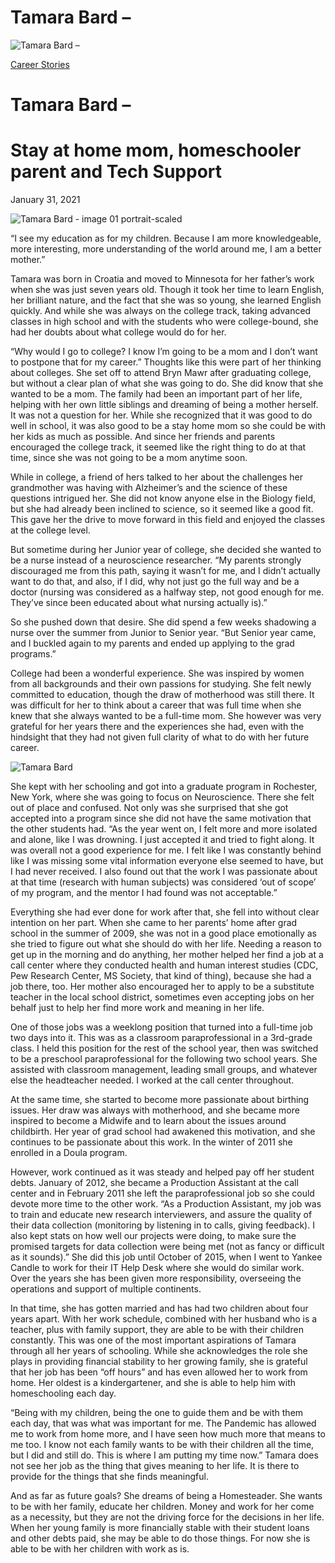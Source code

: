 # Tamara Bard –

![Tamara Bard –](https://madamambition.com/wp-content/uploads/2023/01/Tamara-Bard-image-01-portrait-scaled-1.jpg)

[Career Stories](https://madamambition.com/category/career-stories/)

Tamara Bard –
=============

Stay at home mom, homeschooler parent and Tech Support
======================================================

January 31, 2021

![](https://madamambition.com/wp-content/uploads/2023/01/Tamara-Bard-image-01-portrait-scaled-1.jpg "Tamara Bard - image 01 portrait-scaled")

“I see my education as for my children. Because I am more knowledgeable, more interesting, more understanding of the world around me, I am a better mother.”

Tamara was born in Croatia and moved to Minnesota for her father’s work when she was just seven years old. Though it took her time to learn English, her brilliant nature, and the fact that she was so young, she learned English quickly. And while she was always on the college track, taking advanced classes in high school and with the students who were college-bound, she had her doubts about what college would do for her.

“Why would I go to college? I know I’m going to be a mom and I don’t want to postpone that for my career.” Thoughts like this were part of her thinking about colleges. She set off to attend Bryn Mawr after graduating college, but without a clear plan of what she was going to do. She did know that she wanted to be a mom. The family had been an important part of her life, helping with her own little siblings and dreaming of being a mother herself. It was not a question for her. While she recognized that it was good to do well in school, it was also good to be a stay home mom so she could be with her kids as much as possible. And since her friends and parents encouraged the college track, it seemed like the right thing to do at that time, since she was not going to be a mom anytime soon.

While in college, a friend of hers talked to her about the challenges her grandmother was having with Alzheimer’s and the science of these questions intrigued her. She did not know anyone else in the Biology field, but she had already been inclined to science, so it seemed like a good fit. This gave her the drive to move forward in this field and enjoyed the classes at the college level.

But sometime during her Junior year of college, she decided she wanted to be a nurse instead of a neuroscience researcher. “My parents strongly discouraged me from this path, saying it wasn’t for me, and I didn’t actually want to do that, and also, if I did, why not just go the full way and be a doctor (nursing was considered as a halfway step, not good enough for me. They’ve since been educated about what nursing actually is).”

So she pushed down that desire. She did spend a few weeks shadowing a nurse over the summer from Junior to Senior year. “But Senior year came, and I buckled again to my parents and ended up applying to the grad programs.”

College had been a wonderful experience. She was inspired by women from all backgrounds and their own passions for studying. She felt newly committed to education, though the draw of motherhood was still there. It was difficult for her to think about a career that was full time when she knew that she always wanted to be a full-time mom. She however was very grateful for her years there and the experiences she had, even with the hindsight that they had not given full clarity of what to do with her future career.

![](https://madamambition.com/wp-content/uploads/2023/01/Tamara-Bard.png "Tamara Bard")

She kept with her schooling and got into a graduate program in Rochester, New York, where she was going to focus on Neuroscience. There she felt out of place and confused. Not only was she surprised that she got accepted into a program since she did not have the same motivation that the other students had. “As the year went on, I felt more and more isolated and alone, like I was drowning. I just accepted it and tried to fight along. It was overall not a good experience for me. I felt like I was constantly behind like I was missing some vital information everyone else seemed to have, but I had never received. I also found out that the work I was passionate about at that time (research with human subjects) was considered ‘out of scope’ of my program, and the mentor I had found was not acceptable.”

Everything she had ever done for work after that, she fell into without clear intention on her part. When she came to her parents’ home after grad school in the summer of 2009, she was not in a good place emotionally as she tried to figure out what she should do with her life. Needing a reason to get up in the morning and do anything, her mother helped her find a job at a call center where they conducted health and human interest studies (CDC, Pew Research Center, MS Society, that kind of thing), because she had a job there, too. Her mother also encouraged her to apply to be a substitute teacher in the local school district, sometimes even accepting jobs on her behalf just to help her find more work and meaning in her life.

One of those jobs was a weeklong position that turned into a full-time job two days into it. This was as a classroom paraprofessional in a 3rd-grade class. I held this position for the rest of the school year, then was switched to be a preschool paraprofessional for the following two school years. She assisted with classroom management, leading small groups, and whatever else the headteacher needed. I worked at the call center throughout.

At the same time, she started to become more passionate about birthing issues. Her draw was always with motherhood, and she became more inspired to become a Midwife and to learn about the issues around childbirth. Her year of grad school had awakened this motivation, and she continues to be passionate about this work. In the winter of 2011 she enrolled in a Doula program.

However, work continued as it was steady and helped pay off her student debts. January of 2012, she became a Production Assistant at the call center and in February 2011 she left the paraprofessional job so she could devote more time to the other work. “As a Production Assistant, my job was to train and educate new research interviewers, and assure the quality of their data collection (monitoring by listening in to calls, giving feedback). I also kept stats on how well our projects were doing, to make sure the promised targets for data collection were being met (not as fancy or difficult as it sounds).” She did this job until October of 2015, when I went to Yankee Candle to work for their IT Help Desk where she would do similar work. Over the years she has been given more responsibility, overseeing the operations and support of multiple continents.

In that time, she has gotten married and has had two children about four years apart. With her work schedule, combined with her husband who is a teacher, plus with family support, they are able to be with their children constantly. This was one of the most important aspirations of Tamara through all her years of schooling. While she acknowledges the role she plays in providing financial stability to her growing family, she is grateful that her job has been “off hours” and has even allowed her to work from home. Her oldest is a kindergartener, and she is able to help him with homeschooling each day.

“Being with my children, being the one to guide them and be with them each day, that was what was important for me. The Pandemic has allowed me to work from home more, and I have seen how much more that means to me too. I know not each family wants to be with their children all the time, but I did and still do. This is where I am putting my time now.” Tamara does not see her job as the thing that gives meaning to her life. It is there to provide for the things that she finds meaningful.

And as far as future goals? She dreams of being a Homesteader. She wants to be with her family, educate her children. Money and work for her come as a necessity, but they are not the driving force for the decisions in her life. When her young family is more financially stable with their student loans and other debts paid, she may be able to do those things. For now she is able to be with her children with work as is.